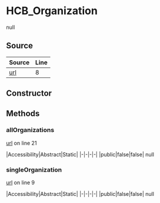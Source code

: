 # HCB_Organization

null
## Source
|Source|Line|
|-|-|
|[url](https://github.com/devramsean0/hcb.js/blob/b148cc2/src/api_endpoints/organization.ts#L8)|8|
## Constructor
## Methods
### allOrganizations
[url](https://github.com/devramsean0/hcb.js/blob/b148cc2/src/api_endpoints/organization.ts#L21) on line 21  

|Accessibility|Abstract|Static|
|-|-|-|-|
|public|false|false|
null

### singleOrganization
[url](https://github.com/devramsean0/hcb.js/blob/b148cc2/src/api_endpoints/organization.ts#L9) on line 9  

|Accessibility|Abstract|Static|
|-|-|-|-|
|public|false|false|
null
